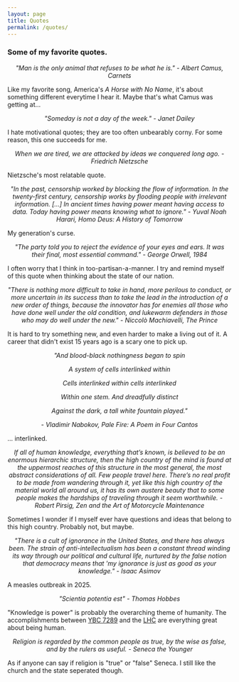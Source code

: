 ```yaml
---
layout: page
title: Quotes
permalink: /quotes/
---
```


### Some of my favorite quotes. 

<p style="text-align:center;"><i> "Man is the only animal that refuses to be what he is." - Albert Camus, Carnets </i></p>

Like my favorite song, America's *A Horse with No Name*, it's about something different everytime I hear it. Maybe that's what Camus was getting at...

<p style="text-align:center;"><i> "Someday is not a day of the week." - Janet Dailey </i></p>

I hate motivational quotes; they are too often unbearably corny. For some reason, this one succeeds for me.

<p style="text-align:center;"><i> When we are tired, we are attacked by ideas we conquered long ago. - Friedrich Nietzsche </i></p>

Nietzsche's most relatable quote. 

<p style="text-align:center;"><i> "In the past, censorship worked by blocking the flow of information. In the twenty-first century, censorship works by flooding people with irrelevant information. [...] In ancient times having power meant having access to data. Today having power means knowing what to ignore." - Yuval Noah Harari, Homo Deus: A History of Tomorrow </i></p>

My generation's curse.

<p style="text-align:center;"><i> "The party told you to reject the evidence of your eyes and ears. It was their final, most essential command." - George Orwell, 1984 </i></p>

I often worry that I think in too-partisan-a-manner. I try and remind myself of this quote when thinking about the state of our nation.

<p style="text-align:center;"><i> "There is nothing more difficult to take in hand, more perilous to conduct, or more uncertain in its success than to take the lead in the introduction of a new order of things, because the innovator has for enemies all those who have done well under the old condition, and lukewarm defenders in those who may do well under the new." -  Niccolò Machiavelli, The Prince </i></p>

It is hard to try something new, and even harder to make a living out of it. A career that didn't exist 15 years ago is a scary one to pick up. 

<p style="text-align:center;"><i> "And blood-black nothingness began to spin </i></p>

<p style="text-align:center;"><i> A system of cells interlinked within </i></p>

<p style="text-align:center;"><i> Cells interlinked within cells interlinked </i></p>

<p style="text-align:center;"><i> Within one stem. And dreadfully distinct </i></p>

<p style="text-align:center;"><i> Against the dark, a tall white fountain played." </i></p>

<p style="text-align:center;"><i> - Vladimir Nabokov, Pale Fire: A Poem in Four Cantos </i></p>

... interlinked.

<p style="text-align:center;"><i> If all of human knowledge, everything that’s known, is believed to be an enormous hierarchic structure, then the high country of the mind is found at the uppermost reaches of this structure in the most general, the most abstract considerations of all. Few people travel here. There’s no real profit to be made from wandering through it, yet like this high country of the material world all around us, it has its own austere beauty that to some people makes the hardships of traveling through it seem worthwhile. - Robert Pirsig, Zen and the Art of Motorcycle Maintenance </i></p>

Sometimes I wonder if I myself ever have questions and ideas that belong to this high country. Probably not, but maybe.

<p style="text-align:center;"><i> "There is a cult of ignorance in the United States, and there has always been. The strain of anti-intellectualism has been a constant thread winding its way through our political and cultural life, nurtured by the false notion that democracy means that 'my ignorance is just as good as your knowledge." - Isaac Asimov </i></p>

A measles outbreak in 2025.

<p style="text-align:center;"><i> "Scientia potentia est" - Thomas Hobbes </i></p>

"Knowledge is power" is probably the overarching theme of humanity. The accomplishments between [YBC 7289](https://en.wikipedia.org/wiki/YBC_7289) and the [LHC](https://en.wikipedia.org/wiki/Large_Hadron_Collider) are everything great about being human.

<p style="text-align:center;"><i> Religion is regarded by the common people as true, by the wise as false, and by the rulers as useful.  - Seneca the Younger </i></p>

As if anyone can say if religion is "true" or "false" Seneca. I still like the church and the state seperated though.
